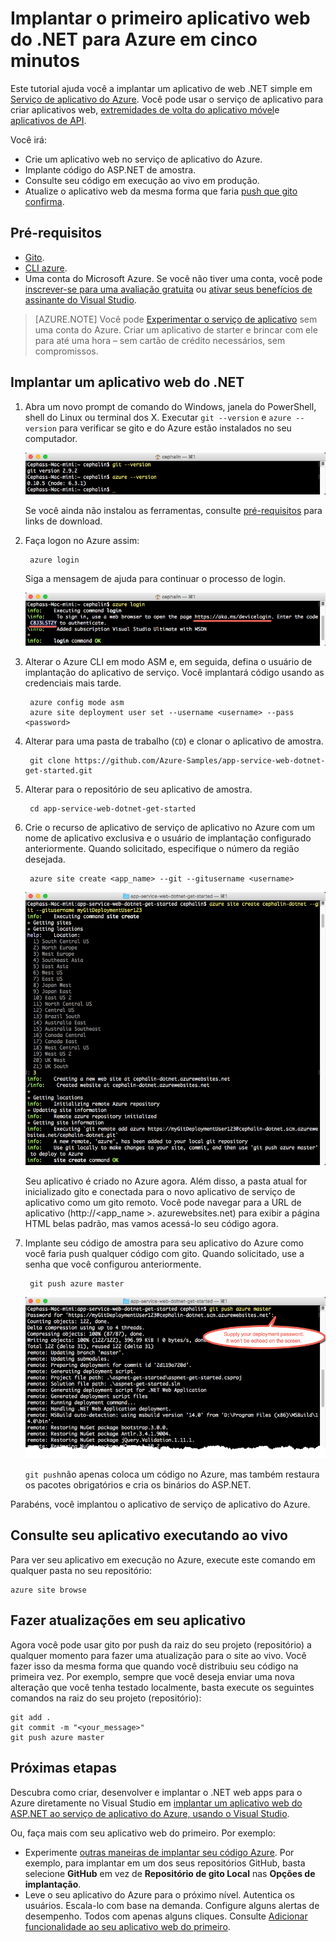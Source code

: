 <properties 
    pageTitle="Implantar o primeiro aplicativo web do .NET para Azure em cinco minutos | Microsoft Azure" 
    description="Saiba como é fácil executar aplicativos web no aplicativo de serviço Implantando um aplicativo de amostra. Começar a fazer desenvolvimento real rapidamente e ver os resultados imediatamente." 
    services="app-service\web"
    documentationCenter=""
    authors="cephalin"
    manager="wpickett"
    editor=""
/>

<tags
    ms.service="app-service-web"
    ms.workload="web"
    ms.tgt_pltfrm="na"
    ms.devlang="na"
    ms.topic="hero-article"
    ms.date="10/13/2016" 
    ms.author="cephalin"
/>
    
# <a name="deploy-your-first-net-web-app-to-azure-in-five-minutes"></a>Implantar o primeiro aplicativo web do .NET para Azure em cinco minutos

Este tutorial ajuda você a implantar um aplicativo de web .NET simple em [Serviço de aplicativo do Azure](../app-service/app-service-value-prop-what-is.md).
Você pode usar o serviço de aplicativo para criar aplicativos web, [extremidades de volta do aplicativo móvel](/documentation/learning-paths/appservice-mobileapps/)e [aplicativos de API](../app-service-api/app-service-api-apps-why-best-platform.md).

Você irá: 

- Crie um aplicativo web no serviço de aplicativo do Azure.
- Implante código do ASP.NET de amostra.
- Consulte seu código em execução ao vivo em produção.
- Atualize o aplicativo web da mesma forma que faria [push que gito confirma](https://git-scm.com/docs/git-push).

## <a name="prerequisites"></a>Pré-requisitos

- [Gito](http://www.git-scm.com/downloads).
- [CLI azure](../xplat-cli-install.md).
- Uma conta do Microsoft Azure. Se você não tiver uma conta, você pode [inscrever-se para uma avaliação gratuita](/pricing/free-trial/?WT.mc_id=A261C142F) ou [ativar seus benefícios de assinante do Visual Studio](/pricing/member-offers/msdn-benefits-details/?WT.mc_id=A261C142F).

>[AZURE.NOTE] Você pode [Experimentar o serviço de aplicativo](http://go.microsoft.com/fwlink/?LinkId=523751) sem uma conta do Azure. Criar um aplicativo de starter e brincar com ele para até uma hora – sem cartão de crédito necessários, sem compromissos.

## <a name="deploy-an-net-web-app"></a>Implantar um aplicativo web do .NET

1. Abra um novo prompt de comando do Windows, janela do PowerShell, shell do Linux ou terminal dos X. Executar `git --version` e `azure --version` para verificar se gito e do Azure estão instalados no seu computador.

    ![Testar a instalação de ferramentas CLI para o aplicativo web do primeiro no Azure](./media/app-service-web-get-started/1-test-tools.png)

    Se você ainda não instalou as ferramentas, consulte [pré-requisitos](#Prerequisites) para links de download.

3. Faça logon no Azure assim:

        azure login

    Siga a mensagem de ajuda para continuar o processo de login.

    ![Faça logon no Azure para criar seu primeiro aplicativo web](./media/app-service-web-get-started/3-azure-login.png)

4. Alterar o Azure CLI em modo ASM e, em seguida, defina o usuário de implantação do aplicativo de serviço. Você implantará código usando as credenciais mais tarde.

        azure config mode asm
        azure site deployment user set --username <username> --pass <password>

1. Alterar para uma pasta de trabalho (`CD`) e clonar o aplicativo de amostra.

        git clone https://github.com/Azure-Samples/app-service-web-dotnet-get-started.git

2. Alterar para o repositório de seu aplicativo de amostra. 

        cd app-service-web-dotnet-get-started

4. Crie o recurso de aplicativo de serviço de aplicativo no Azure com um nome de aplicativo exclusiva e o usuário de implantação configurado anteriormente. Quando solicitado, especifique o número da região desejada.

        azure site create <app_name> --git --gitusername <username>

    ![Criar o recurso Azure para seu aplicativo web do primeiro no Azure](./media/app-service-web-get-started-languages/dotnet-site-create.png)

    Seu aplicativo é criado no Azure agora. Além disso, a pasta atual for inicializado gito e conectada para o novo aplicativo de serviço de aplicativo como um gito remoto.
    Você pode navegar para a URL de aplicativo (http://&lt;app_name >. azurewebsites.net) para exibir a página HTML belas padrão, mas vamos acessá-lo seu código agora.

4. Implante seu código de amostra para seu aplicativo do Azure como você faria push qualquer código com gito. Quando solicitado, use a senha que você configurou anteriormente.

        git push azure master

    ![Código de envio para o aplicativo web do primeiro no Azure](./media/app-service-web-get-started-languages/dotnet-git-push.png)

    `git push`não apenas coloca um código no Azure, mas também restaura os pacotes obrigatórios e cria os binários do ASP.NET. 

Parabéns, você implantou o aplicativo de serviço de aplicativo do Azure.

## <a name="see-your-app-running-live"></a>Consulte seu aplicativo executando ao vivo

Para ver seu aplicativo em execução no Azure, execute este comando em qualquer pasta no seu repositório:

    azure site browse

## <a name="make-updates-to-your-app"></a>Fazer atualizações em seu aplicativo

Agora você pode usar gito por push da raiz do seu projeto (repositório) a qualquer momento para fazer uma atualização para o site ao vivo. Você fazer isso da mesma forma que quando você distribuiu seu código na primeira vez. Por exemplo, sempre que você deseja enviar uma nova alteração que você tenha testado localmente, basta execute os seguintes comandos na raiz do seu projeto (repositório):

    git add .
    git commit -m "<your_message>"
    git push azure master


## <a name="next-steps"></a>Próximas etapas

Descubra como criar, desenvolver e implantar o .NET web apps para o Azure diretamente no Visual Studio em [implantar um aplicativo web do ASP.NET ao serviço de aplicativo do Azure, usando o Visual Studio](web-sites-dotnet-get-started.md).

Ou, faça mais com seu aplicativo web do primeiro. Por exemplo:

- Experimente [outras maneiras de implantar seu código Azure](../app-service-web/web-sites-deploy.md). Por exemplo, para implantar em um dos seus repositórios GitHub, basta selecione **GitHub** em vez de **Repositório de gito Local** nas **Opções de implantação**.
- Leve o seu aplicativo do Azure para o próximo nível. Autentica os usuários. Escala-lo com base na demanda. Configure alguns alertas de desempenho. Todos com apenas alguns cliques. Consulte [Adicionar funcionalidade ao seu aplicativo web do primeiro](app-service-web-get-started-2.md).

